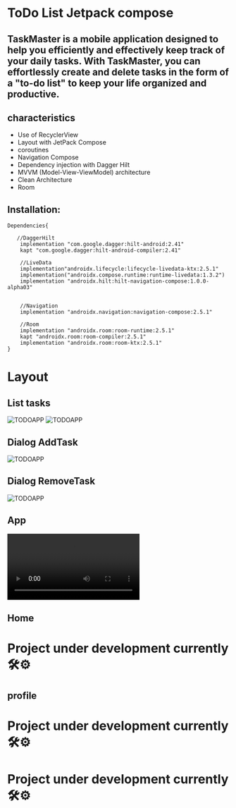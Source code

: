 # ToDo List Jetpack compose

## TaskMaster is a mobile application designed to help you efficiently and effectively keep track of your daily tasks. With TaskMaster, you can effortlessly create and delete tasks in the form of a "to-do list" to keep your life organized and productive.

## characteristics

- Use of RecyclerView
- Layout with JetPack Compose
- coroutines
- Navigation Compose
- Dependency injection with Dagger Hilt
- MVVM (Model-View-ViewModel) architecture
- Clean Architecture
- Room



## Installation:

```
Dependencies{
   
   //DaggerHilt
    implementation "com.google.dagger:hilt-android:2.41"
    kapt "com.google.dagger:hilt-android-compiler:2.41"

    //LiveData
    implementation"androidx.lifecycle:lifecycle-livedata-ktx:2.5.1"
    implementation("androidx.compose.runtime:runtime-livedata:1.3.2")
    implementation "androidx.hilt:hilt-navigation-compose:1.0.0-alpha03"


    //Navigation
    implementation "androidx.navigation:navigation-compose:2.5.1"

    //Room
    implementation "androidx.room:room-runtime:2.5.1"
    kapt "androidx.room:room-compiler:2.5.1"
    implementation "androidx.room:room-ktx:2.5.1"
}
```


# Layout

## List tasks
![TODOAPP]( app/src/main/res/images/todo-1.png)
![TODOAPP]( app/src/main/res/images/todo-2.png)

## Dialog AddTask
![TODOAPP]( app/src/main/res/images/todo-4-add.png)

## Dialog RemoveTask

![TODOAPP]( app/src/main/res/images/todo-3.png)

## App
<video controls>
  <source src="app/src/main/res/images/viedo.mp4" type="video/mp4">
  Tu navegador no admite la etiqueta de video.
</video>


## Home
# Project under development currently 🛠⚙
## profile
# Project under development currently 🛠⚙



# Project under development currently 🛠⚙